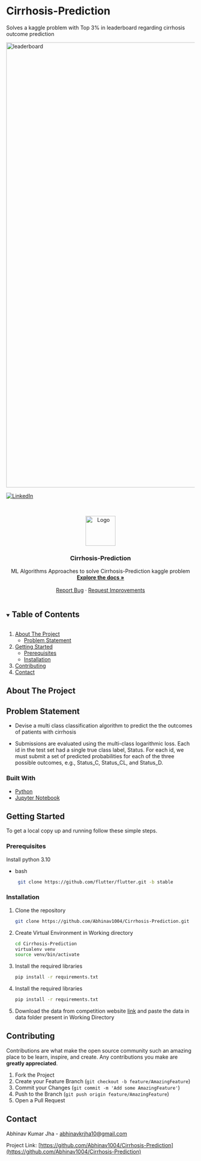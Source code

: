 # Cirrhosis-Prediction
Solves a kaggle problem with Top 3% in leaderboard regarding cirrhosis outcome prediction

<img width="1190" alt="leaderboard" src="https://github.com/Abhinav1004/Cirrhosis-Prediction/assets/24820856/a6062d97-0cd5-456c-bfb8-c97d0f3ad799">

<!-- 
[![Contributors][contributors-shield]][contributors-url]
[![Forks][forks-shield]][forks-url]
[![Stargazers][stars-shield]][stars-url]
[![Issues][issues-shield]][issues-url]
[![MIT License][license-shield]][license-url] -->
[![LinkedIn][linkedin-shield]][linkedin-url]

<!-- PROJECT LOGO -->
<br />
<p align="center">
  <a href="https://github.com/Abhinav1004/Cirrhosis-Prediction">
    <img src="https://github.com/Abhinav1004/Cirrhosis-Prediction/assets/24820856/a6062d97-0cd5-456c-bfb8-c97d0f3ad799" alt="Logo" width="80" height="80">
  </a>

  <h3 align="center">Cirrhosis-Prediction </h3>

  <p align="center">
    ML Algorithms Approaches to solve Cirrhosis-Prediction kaggle problem
    <br />
    <a href="https://github.com/Abhinav1004/Cirrhosis-Prediction"><strong>Explore the docs »</strong></a>
    <br />
    <br />
    <a href="https://github.com/Abhinav1004/Cirrhosis-Prediction/issues">Report Bug</a>
    ·
    <a href="https://github.com/Abhinav1004/Cirrhosis-Prediction/issues">Request Improvements</a>
  </p>
</p>

<!-- TABLE OF CONTENTS -->
<details open="open">
  <summary><h2 style="display: inline-block">Table of Contents</h2></summary>
  <ol>
    <li>
      <a href="#about-the-project">About The Project</a>
      <ul>
        <li><a href="#about-the-project">Problem Statement</a></li>
      </ul>
    </li>
    <li>
      <a href="#getting-started">Getting Started</a>
      <ul>
        <li><a href="#prerequisites">Prerequisites</a></li>
        <li><a href="#installation">Installation</a></li>
      </ul>
    </li>
    <li><a href="#contributing">Contributing</a></li>
    <li><a href="#contact">Contact</a></li>
  </ol>
</details>

<!-- ABOUT THE PROJECT -->

## About The Project

## Problem Statement
- Devise a multi class classification algorithm to predict the the outcomes of patients with cirrhosis

 - Submissions are evaluated using the multi-class logarithmic loss. Each id in the test set had a single true class label, Status. For each id, we must submit a set of predicted probabilities for each of the three possible outcomes, e.g., Status_C, Status_CL, and Status_D.

### Built With

- [Python](https://www.python.org/)
- [Jupyter Notebook](https://jupyter.org/)

<!-- GETTING STARTED -->

## Getting Started

To get a local copy up and running follow these simple steps.

### Prerequisites

Install python 3.10

- bash
  ```sh
   git clone https://github.com/flutter/flutter.git -b stable
  ```

### Installation

1. Clone the repository
   ```sh
   git clone https://github.com/Abhinav1004/Cirrhosis-Prediction.git
   ```
2. Create Virtual Environment in Working directory
   ```sh
   cd Cirrhosis-Prediction
   virtualenv venv 
   source venv/bin/activate
   ```
3. Install the required libraries
   ```sh
   pip install -r requirements.txt
   ```

4. Install the required libraries
   ```sh
   pip install -r requirements.txt
   ```

5. Download the data from competition website [link](https://www.kaggle.com/competitions/playground-series-s3e26) and paste the  data in data folder present in Working Directory

<!-- CONTRIBUTING -->

## Contributing

Contributions are what make the open source community such an amazing place to be learn, inspire, and create. Any contributions you make are **greatly appreciated**.

1. Fork the Project
2. Create your Feature Branch (`git checkout -b feature/AmazingFeature`)
3. Commit your Changes (`git commit -m 'Add some AmazingFeature'`)
4. Push to the Branch (`git push origin feature/AmazingFeature`)
5. Open a Pull Request

<!-- CONTACT -->

## Contact

Abhinav Kumar Jha - abhinavkrjha10@gmail.com 


Project Link: [https://github.com/Abhinav1004/Cirrhosis-Prediction](https://github.com/Abhinav1004/Cirrhosis-Prediction)

<!-- MARKDOWN LINKS & IMAGES -->
[linkedin-shield]: https://img.shields.io/badge/-LinkedIn-black.svg?style=for-the-badge&logo=linkedin&colorB=555
[linkedin-url]: https://www.linkedin.com/in/abhinav-kumar-jha-0948bb11b/
